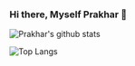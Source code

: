 ### Hi there, Myself Prakhar 👋

![Prakhar's github stats](https://github-readme-stats.vercel.app/api?username=prakhart111&theme=dark&hide_border=false&include_all_commits=true&count_private=true)

![Top Langs](https://github-readme-stats.vercel.app/api/top-langs/?username=prakhart111&theme=dark&hide_border=false&include_all_commits=true&count_private=true&layout=compact)


<!--
**prakhart111/prakhart111** is a ✨ _special_ ✨ repository because its `README.md` (this file) appears on your GitHub profile.

Here are some ideas to get you started:

- 🔭 I’m currently working on ...
- 🌱 I’m currently learning ...
- 👯 I’m looking to collaborate on ...
- 🤔 I’m looking for help with ...
- 💬 Ask me about ...
- 📫 How to reach me: ...
- 😄 Pronouns: ...
- ⚡ Fun fact: ...
-->

